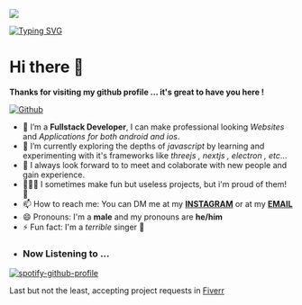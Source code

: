 ![](https://i.ibb.co/hRQGNqf/image-1.png)

[![Typing SVG](https://readme-typing-svg.demolab.com?font=Fira+Code&size=25&duration=1000&pause=1000&width=435&lines=Full+Stack+Developer;Ethical+Hacker;Reverse+Engineer;Tech+Enthusiast;Android+and+IOS+Developer)](https://github.com/aaditya-paul)
# Hi there 👋

**Thanks for visiting my github profile ... it's great to have you here !**

[![Github](https://img.shields.io/github/followers/aaditya-paul?label=Follow&style=social)](https://github.com/aaditya-paul)

- 🔭 I’m a **Fullstack Developer**, I can make professional looking *Websites* and *Applications for both android and ios*.
- 🌱 I’m currently exploring the depths of *javascript* by learning and experimenting with it's frameworks like *threejs , nextjs , electron , etc*...
- 👯 I always look forward to to meet and colaborate with new people and gain experience.
- 🧑🏽‍💻 I sometimes make fun but useless projects, but i'm proud of them! 👻 
- 📫 How to reach me: You can DM me at my **[INSTAGRAM](https://www.instagram.com/__the.frustrated.guy__/)** or at my **[EMAIL](mailto:aadityapaul2006.programmer@gmail.com)**
- 😄 Pronouns: I'm a **male** and my pronouns are **he/him**
- ⚡ Fun fact: I'm a *terrible* singer 🗿 
- ### Now Listening to ... ###
[![spotify-github-profile](https://spotify-github-profile.vercel.app/api/view?uid=31dbqpowuyalb5slmkv2m3elzavu&cover_image=true&theme=natemoo-re&show_offline=true&background_color=121212&interchange=true&bar_color=53b14f&bar_color_cover=false)](https://spotify-github-profile.vercel.app/api/view?uid=31dbqpowuyalb5slmkv2m3elzavu&redirect=true)
  
  



<!-- ### My holopins

[![An image of @aadityapaul's Holopin badges, which is a link to view their full Holopin profile](https://holopin.me/aadityapaul)](https://holopin.io/@aadityapaul) -->

Last but not the least, accepting project requests in [Fiverr](https://www.fiverr.com/share/a9jk1G)


